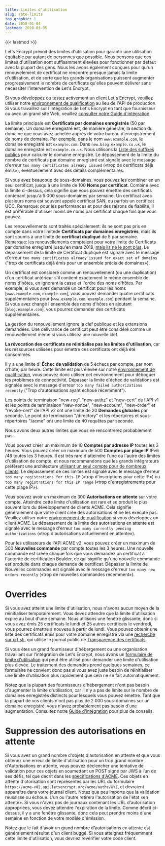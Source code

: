 ```yaml
---
title: Limites d'utilisation
slug: rate-limits
top_graphic: 1
date: 2018-01-04
lastmod: 2020-03-05
---
```


{{< lastmod >}}

Let's Encrypt prévoit des limites d'utilisation pour garantir une utilisation équitable par autant de personnes que possible. Nous pensons que ces limites d'utilisation sont suffisamment élevées pour fonctionner par défaut avec la plupart des gens. Nous les avons également conçues pour qu'un renouvelement de certificat ne rencontre presque jamais la limite d'utilisation, et de sorte que les grands organisations puissent augmenter progressivement le nombre de certificats qu'elles peuvent délivrer sans nécessiter l'intervention de Let's Encrypt.

Si vous développez ou testez activement un client Let's Encrypt, veuillez utiliser notre [environnement de qualification](/fr/docs/staging-environment) au lieu de l'API de production. Si vous travaillez sur l'intégration de Let's Encrypt en tant que fournisseur ou avec un grand site Web, veuillez [consulter notre Guide d'intégration](/fr/docs/integration-guide).

La limite principale est  <a id="certificates-per-registered-domain"></a>**Certificats par domaines enregistrés** (50 par semaine). Un domaine enregistré est, de manière générale, la section du domaine que vous avez achetée auprès de votre bureau d'enregistrement de noms de domaine. Par exemple, dans le nom `www.example.com`, le domaine enregistré est `example.com`. Dans `new.blog.example.co.uk`, le domaine enregistré est `example.co.uk`. Nous utilisons la
[Liste des suffixes publics](https://publicsuffix.org) pour calculer le domaine enregistré. Le dépassement de la limite du nombre de certificats par domaine enregistré est signalé avec le
message d'erreur `too many certificates already issued` («trop de certificats déjà émis»), éventuellement avec des détails complémentaires.

Si vous avez beaucoup de sous-domaines, vous pouvez les combiner en un seul certificat, jusqu'à une limite de 100 <a id="names-per-certificate"> </a> **Noms par certificat**. Combiné avec la limite ci-dessus, cela signifie que vous pouvez émettre des certificats contenant jusqu'à 5 000 sous-domaines par semaine. Un certificat avec plusieurs noms est souvent appelé certificat SAN, ou parfois un certificat UCC. Remarque: pour les performances et pour des raisons de fiabilité, il est préférable d'utiliser moins de noms par certificat chaque fois que vous pouvez.

Les renouvellements sont traités spécialement: ils ne sont pas pris en compte dans votre limitede **Certificats par domaines enregistrés**, mais ils sont soumis à une limite de **certificat dupliqué** de 5 par semaine. Remarque: les renouvellements comptaient pour votre limite de Certificats par  domaine enregistré jusqu'en mars 2019, [mais ils ne le sont plus](https://community.letsencrypt.org/t/rate-limits-fixing-certs-per-name-rate-limit-order-of-operations-gotcha/88189).
Le dépassement de la limite de Certificat dupliqué est signalé avec le message d'erreur
`too many certificates already issued for exact set of domains` ("trop de certificats déjà émis pour un ensemble précis de domaines»).

Un certificat est considéré comme un renouvellement (ou une duplication) d'un certificat antérieur s'il contient exactement le même ensemble de noms d'hôtes, en ignorant la casse et l'ordre des noms d'hôtes. Par exemple, si vous avez demandé un certificat pour les noms [`www.example.com`, `example.com`], vous pouvez demander quatre certificats supplémentaires pour [`www.example.com`, `example.com`] pendant la semaine. Si vous avez changé l'ensemble des noms d'hôtes en ajoutant [`blog.example.com`], vous pourrez demander des certificats supplémentaires.

La gestion du renouvellement ignore la clef publique et les extensions demandées. Une délivrance de certificat peut être considéré comme un renouvellement même si vous utilisez une nouvelle clef.

**La révocation des certificats ne réinitialise pas les limites d'utilisation**, car les ressources utilisées pour émettre ces certificats ont déjà été consommés.

Il y a une limite d'<a id="failed-validations"> </a>**Échec de validation** de 5 échecs par compte, par nom d'hôte, par heure. Cette limite est plus élevée sur notre [environnement de qualification](/fr/docs/staging-environment), vous pouvez donc utiliser cet environnement pour déboguer les problèmes de connectivité. Dépasser la limite d'échec de validations est signalée avec le message d'erreur `too many failed authorizations recently` ("Trop d'autorisations ayant échoué récemment").

Les points de terminaison "new-reg", "new-authz" et "new-cert" de l'API v1 et les points de terminaison "new-nonce", "new-account", "new-order" et "revoke-cert" de l'API v2 ont une limite de 20 <a id="overall-requests"></a> **Demandes globales** par seconde. Le point de terminaison "/directory" et les répertoires et sous-répertoires "/acme"  ont une limite de 40 requêtes par seconde.

Nous avons deux autres limites que vous ne rencontrerez probablement pas.

Vous pouvez créer un maximum de 10 <a id="accounts-per-ip-address"> </a> **Comptes par adresse IP** toutes les 3 heures. Vous pouvez créer un maximum de 500 **Comptes par plage IP** IPv6 /48 toutes les 3 heures. Il est très rare d'atteindre l'une ou l'autre des limites d'utilisation de compte, et nous recommandons que les grands intégrateurs préfèrent une architecture [utilisant un seul compte pour de nombreux clients](/fr/docs/integration-guide). Le dépassement de ces limites est signalé avec le message d'erreur `too many registrations for this IP` («trop d'inscriptions pour cette IP») ou `too many registrations for this IP range` («trop d'enregistrements pour cette plage IP»).

Vous pouvez avoir un maximum de 300 <a id="pending-authorizations"> </a> **Autorisations en attente** sur votre compte. Atteindre cette limite d'utilisation est rare et se produit le plus souvent lors du développement de clients ACME. Cela signifie généralement que votre client crée des autorisations et ne les exécute pas. Veuillez utiliser notre [environnement de qualification](/fr/docs/staging-environment) si vous développez un client ACME. Le dépassement de la limite des autorisations en attente est signalé avec le message d'erreur  `too many currently pending authorizations` («trop d'autorisations actuellement en attente»).

Pour les utilisateurs de l'API ACME v2, vous pouvez créer un maximum de 300 <a id ="new-Orders"> </a> **Nouvelles commande** par compte toutes les 3 heures. Une nouvelle commande est créée chaque fois que vous demandez un certificat à l'autorité de certification Boulder, ce qui signifie qu'une nouvelle commande est produite dans chaque demande de certificat. Dépasser la limite de Nouvelles commandes est signalé avec le message d'erreur `too many new orders recently` («trop de nouvelles commandes récemment»).

# <a id="overrides"></a>Overrides

Si vous avez atteint une limite d'utilisation, nous n'avons aucun moyen de la réinitialiser temporairement. Vous devez attendre que la limite d'utilisation expire au bout d'une semaine. Nous utilisons une fenêtre glissante, donc si vous avez émis 25 certificats le lundi et 25 autres certificats le vendredi, vous pourrez émettre à nouveau à partir de lundi. Vous pouvez obtenir une liste des certificats émis pour votre domaine enregistré via une [recherche sur crt.sh](https://crt.sh), qui utilise le journal public de [Transparence des certificats](https://www.certificate-transparency.org).

Si vous êtes un grand fournisseur d'hébergement ou une organisation travaillant sur l'intégration de Let's Encrypt, nous avons un [formulaire de limite d'utilisation](https://goo.gl/forms/plqRgFVnZbdGhE9n1) qui peut être utilisé pour demander une limite d'utilisation plus élevée. Le traitement des demandes prend quelques semaines, ce formulaire ne convient donc pas si vous avez juste besoin de réinitialiser une limite d'utilisation plus rapidement que cela ne se fait automatiquement.

Notez que la plupart des fournisseurs d'hébergement n'ont pas besoin d'augmenter la limite d'utilisation, car il n'y a pas de limite sur le nombre de domaines enregistrés distincts pour lesquels vous pouvez émettre. Tant que la plupart de vos clients n'ont pas plus de 2 000 sous-domaines sur un domaine enregistré, vous n'avez probablement pas besoin d'une augmentation. Consultez notre [Guide d'intégration](/fr/docs/integration-guide) pour plus de conseils.

# <a id="clearing-pending"></a>Suppression des autorisations en attente

Si vous avez un grand nombre d'objets d'autorisation en attente et que vous obtenez une erreur de limite d'utilisation pour un trop grand nombre d'Autorisations en attente, vous pouvez déclencher une tentative de validation pour ces objets en soumettant un POST signé par JWS à l’un de ses défis, tel que décrit dans les [specifications d'ACME](https://tools.ietf.org/html/rfc8555#section-7.5.1). 
Ces objets en attente d'otorisation sont représentés par les URL du formulaire `https://acme-v02.api.letsencrypt.org/acme/authz/XYZ`, et devraient apparaître dans votre journal client. Notez que peu importe que la validation réussisse ou échoue.
L'un ou l'autre retirera l'autorisation de l'état «en attente». Si vous n'avez pas de journaux contenant les URL d'autorisation appropriées, vous devez attendre l'expiration de la limite. Comme décrit ci-dessus, il y a une fenêtre glissante, donc cela peut prendre moins d'une semaine en fonction de votre modèle d'émission.

Notez que le fait d'avoir un grand nombre d'autorisations en attente est généralement
résultat d'un client buggé. Si vous atteignez fréquemment cette limite d'utilisation, vous
devriez revérifier votre code client.
